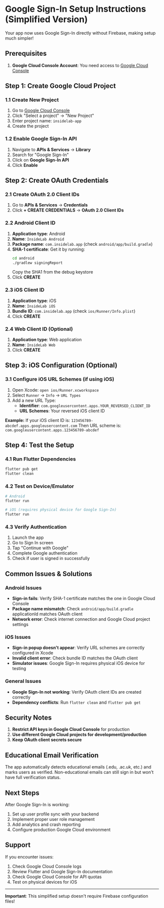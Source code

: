 # Google Sign-In Setup Instructions (Simplified Version)

Your app now uses Google Sign-In directly without Firebase, making setup much simpler!

## Prerequisites

1. **Google Cloud Console Account**: You need access to [Google Cloud Console](https://console.cloud.google.com/)

## Step 1: Create Google Cloud Project

### 1.1 Create New Project
1. Go to [Google Cloud Console](https://console.cloud.google.com/)
2. Click "Select a project" → "New Project"
3. Enter project name: `insidelab-app`
4. Create the project

### 1.2 Enable Google Sign-In API
1. Navigate to **APIs & Services** → **Library**
2. Search for "Google Sign-In"
3. Click on **Google Sign-In API**
4. Click **Enable**

## Step 2: Create OAuth Credentials

### 2.1 Create OAuth 2.0 Client IDs
1. Go to **APIs & Services** → **Credentials**
2. Click **+ CREATE CREDENTIALS** → **OAuth 2.0 Client IDs**

### 2.2 Android Client ID
1. **Application type**: Android
2. **Name**: `InsideLab Android`
3. **Package name**: `com.insidelab.app` (check `android/app/build.gradle`)
4. **SHA-1 certificate**: Get it by running:
   ```bash
   cd android
   ./gradlew signingReport
   ```
   Copy the SHA1 from the debug keystore
5. Click **CREATE**

### 2.3 iOS Client ID  
1. **Application type**: iOS
2. **Name**: `InsideLab iOS`
3. **Bundle ID**: `com.insidelab.app` (check `ios/Runner/Info.plist`)
4. Click **CREATE**

### 2.4 Web Client ID (Optional)
1. **Application type**: Web application
2. **Name**: `InsideLab Web`
3. Click **CREATE**

## Step 3: iOS Configuration (Optional)

### 3.1 Configure iOS URL Schemes (if using iOS)
1. Open Xcode: `open ios/Runner.xcworkspace`
2. Select `Runner` → `Info` → `URL Types`
3. Add a new URL Type:
   - **Identifier**: `com.googleusercontent.apps.YOUR_REVERSED_CLIENT_ID`
   - **URL Schemes**: Your reversed iOS client ID

**Example:**
If your iOS client ID is: `123456789-abcdef.apps.googleusercontent.com`
Then URL scheme is: `com.googleusercontent.apps.123456789-abcdef`

## Step 4: Test the Setup

### 4.1 Run Flutter Dependencies
```bash
flutter pub get
flutter clean
```

### 4.2 Test on Device/Emulator
```bash
# Android
flutter run

# iOS (requires physical device for Google Sign-In)
flutter run
```

### 4.3 Verify Authentication
1. Launch the app
2. Go to Sign In screen
3. Tap "Continue with Google"
4. Complete Google authentication
5. Check if user is signed in successfully

## Common Issues & Solutions

### Android Issues
- **Sign-in fails**: Verify SHA-1 certificate matches the one in Google Cloud Console
- **Package name mismatch**: Check `android/app/build.gradle` applicationId matches OAuth client
- **Network error**: Check internet connection and Google Cloud project settings

### iOS Issues
- **Sign-in popup doesn't appear**: Verify URL schemes are correctly configured in Xcode
- **Invalid client error**: Check bundle ID matches the OAuth client
- **Simulator issues**: Google Sign-In requires physical iOS device for testing

### General Issues
- **Google Sign-In not working**: Verify OAuth client IDs are created correctly
- **Dependency conflicts**: Run `flutter clean` and `flutter pub get`

## Security Notes

1. **Restrict API keys in Google Cloud Console** for production
2. **Use different Google Cloud projects for development/production**
3. **Keep OAuth client secrets secure**

## Educational Email Verification

The app automatically detects educational emails (.edu, .ac.uk, etc.) and marks users as verified. Non-educational emails can still sign in but won't have full verification status.

## Next Steps

After Google Sign-In is working:
1. Set up user profile sync with your backend
2. Implement proper user role management  
3. Add analytics and crash reporting
4. Configure production Google Cloud environment

## Support

If you encounter issues:
1. Check Google Cloud Console logs
2. Review Flutter and Google Sign-In documentation
3. Check Google Cloud Console for API quotas
4. Test on physical devices for iOS

---

**Important**: This simplified setup doesn't require Firebase configuration files!